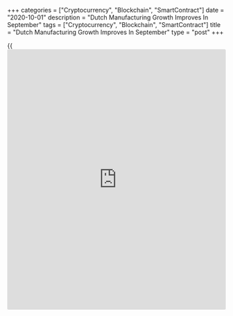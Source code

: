 +++
categories = ["Cryptocurrency", "Blockchain", "SmartContract"]
date = "2020-10-01"
description = "Dutch Manufacturing Growth Improves In September"
tags = ["Cryptocurrency", "Blockchain", "SmartContract"]
title = "Dutch Manufacturing Growth Improves In September"
type = "post"
+++

{{<iframe id="large-banner" src="https://www.bounty.group/#slide=2.0" width="100%" height="600" scrolling="no" style="border: 0px solid rgb(216, 221, 230); border-radius: 3px;">}}

The Dutch manufacturing expansion improved slightly in September, survey
results from IHS Markit showed on Thursday.

The NEVI manufacturing Purchasing Managers' Index, or PMI, rose to 52.5
in September from 52.3 in August. Any reading above 50 indicates
expansion in the sector.

Output rose sharply for nearly two years in September and new orders
increased. New orders from abroad also increased during the month.

Backlogs of work declined in September, with the rate of decline being
the softest in the six-month sequence. Job rate decreased for the
seventh straight month, with the rate of job shedding weaker than
pandemic in the second quarter.

Purchasing activity also rose at a softer rate in September.

On the price front, cost burden increased in September and selling
prices rose modestly.

The 12-month outlook for output remained positive in September and the
level of positive sentiment moderated slightly from August.

"The Netherlands is currently facing a much-feared 'second wave' of
[coronavirus][1] infections," Albert Jan Swart, manufacturing sector
economist at ABN AMRO, said.

"During the first wave of the pandemic, automotive assembly plants in
Germany and other European countries closed down because of a lack of
key parts from Chinese suppliers, causing an unprecedented fall of
export orders for Dutch firms," the economist said.

For comments and feedback [contact](https://www.playgroundfx.com/contact/): editorial@rtt[news](https://www.letsplayfx.com/blog/forex-news-website/).com

[Economic News][2]

 **What parts of the world are seeing the best (and worst) economic
performances lately? Click[here][3] to check out our [Econ Scorecard][3]
and find out! See up-to-the-moment [ranking](https://www.playgroundfx.com/blog/crypto-exchange-ranking/)s for the best and worst
performers in [GDP][3], [unemployment rate][4], [inflation][5] and much
more.**

   1. www.rtt[news](https://www.letsplayfx.com/blog/forex-news-website/).com/list/coronavirus.aspx
   2. www.rtt[news](https://www.letsplayfx.com/blog/forex-news-website/).com/Content/EconomicNews.aspx
   3. www.rtt[news](https://www.letsplayfx.com/blog/forex-news-website/).com/economic-scorecard/world-rank/GDP/highest-performance.aspx
   4. www.rtt[news](https://www.letsplayfx.com/blog/forex-news-website/).com/economic-scorecard/world-rank/unemployment-rate/lowest-performance.aspx
   5. www.rtt[news](https://www.letsplayfx.com/blog/forex-news-website/).com/economic-scorecard/world-rank/CPI/highest-performance.aspx